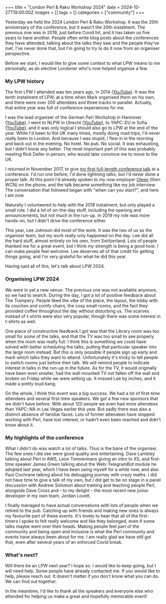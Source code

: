 +++
title = "London Perl & Raku Workshop 2024"
date = 2024-10-27T19:00:00Z
images = []
tags = []
categories = ["community"]
+++

Yesterday we held the 2024 London Perl & Raku Workshop. It was the 20th anniversary of the conference, but it wasn't the 20th instalment. The previous one was in 2019, just before Covid hit, and it has taken us five years to have another. People often write blog posts about the conferences they have attended, talking about the talks they saw and the people they've met. I've never done that, but I'm going to try to do it now from an organiser perspective.


Before we start, I would like to give some context to what LPW means to me personally, as an elective Londoner who's now helped organise a few.

### My LPW history

The first LPW I attended was ten years ago, in 2014 ([YouTube](https://www.youtube.com/playlist?list=PLxavAW22r8AkOjZQENZzCZZYYgcYAtcg9)). It was the tenth instalment of LPW, at a time when Mark organised them on his own, and there were over 200 attendees and three tracks in parallel. Actually, that entire year was full of conference experiences for me. 

I was the lead organiser of the German Perl Workshop in Hannover ([YouTube](https://www.youtube.com/playlist?list=PLiKOSMurci-jUdnXdTGCWHzONJitWpb0z)), I went to NLPW in Utrecht ([YouTube](https://www.youtube.com/@NLPW-ib9fc)), to YAPC::EU in Sofia ([YouTube](https://www.youtube.com/@yapceu/featured)), and it was only logical I should also go to LPW at the end of the year. While I'd been to the UK many times, mostly doing road trips, I'd never really been to London. And because I was stupid, I flew in in the morning and back out in the evening. No hotel. No pub. No social. It was exhausting, but I didn't know any better. The most important part of this was probably meeting Rick Deller in person, who would later convince me to move to the UK.

I returned in November 2017, to give [my first full-length conference talk](https://www.youtube.com/watch?v=jMYIwT5w4oY}} "About Us") at a conference. I'd run one before, I'd done lightning talks, but I'd never done a proper talk. At this point I'd already spoken to my now employer [Oleeo](https://oleeo.com) (then WCN) on the phone, and the talk became something like my job interview. The conversation that followed began with "when can you start?", and here I am now.

Naturally I volunteered to help with the 2018 instalment, but only played a small role. I did a lot of on-the-day stuff, including the opening and announcements, but not much in the run-up. In 2019 my role was more hands-on, but I didn't drive the conference either.

This year, Lee Johnson did most of the work. It was the two of us as the organiser team, but my work really only happened on the day. Lee did all the hard stuff, almost entirely on his own, from Switzerland. Lots of people thanked me for a great event, but I think my strength is being a good host. I can make people feel welcome. Lee deserves all of that credit for getting things going, and I'm very grateful for what he did this year.

Having said all of this, let's talk about LPW 2024.

### Organising LPW 2024

We were in yet a new venue. The previous one was not available anymore, so we had to search. During the day, I got a lot of positive feedback about The Trampery. People liked the vibe of the place, the layout, the lobby with its couches and comfy chairs, the cosy small rooms, and the fact they provided coffee throughout the day without disturbing us. The scarves instead of t-shirts were also very popular, though there was some interest in t-shirts as well.

One piece of constructive feedback I got was that the Library room was too small for some of the talks, and that the TV was too small to see properly when the room was really full. I think this is something we could have solved with better scheduling the talks, putting that particular speaker into the large room instead. But this is only possible if people sign up early and mark which talks they want to attend. Unfortunately it's tricky to tell people to switch rooms just before their talk. We will remind people to indicate interest in talks in the run-up in the future. As for the TV, it would originally have been even smaller, had the wall mounted TV not fallen off the wall and broken on Friday while we were setting up. It missed Lee by inches, and it made a pretty loud bang.

On the whole, I think this event was a big success. We had a lot of first-time attendees and several first-time speakers. We got a few new sponsors that we didn't have before. With about 120 people we even had more attendees than YAPC::NA in Las Vegas earlier this year. But sadly there was also a distinct absence of familiar faces. Lots of former attendees have stopped working with Perl, have lost interest, or hadn't even been reached and didn't know about it. 

### My highlights of the conference

What I didn't do was watch a lot of talks. Thus is the bane of the organiser. The few ones I did see were good quality and entertaining. Dave Lambley talking about Perl in AWS, Leon Timmermans giving an intro to XS, and first-time speaker James Green talking about the Web::TelegramBot module he adopted last year, which I have been using myself for a while now, and also Paul Cochrane talking about his debugging journey with crazy maths. I did not have time to give a talk of my own, but I did get to be on stage in a panel discussion with Andrew Solomon about training and teaching people Perl, alongside Dave Cross and &ndash; to my delight &ndash; the most recent new junior developer in my own team, Jordan Lovett.

I finally managed to have actual conversations with lots of people when we retired to the pub. Catching up with friends and making new ones is always my favourite part of these events. It's lovely to hear that all of the first-timers I spoke to felt really welcome and like they belonged, even if some talks maybe went over their heads. Making people feel part of the community and being open and inclusive is what the Perl community and events have always been about for me. I am really glad we have still got that, even after several years of an enforced Covid break. 

### What's next?

Will there be an LPW next year? I hope so. I would like to keep going, but I will need help. Some people have already contacted me. If you would like to help, please reach out. It doesn't matter if you don't know what you can do. We can find out together.

In the meantime, I'd like to thank all the speakers and everyone else who attended for helping us make a great and hopefully memorable event!
